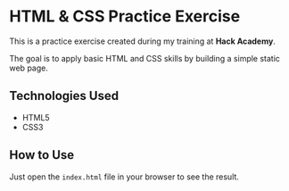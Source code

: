 # HTML & CSS Practice Exercise

This is a practice exercise created during my training at **Hack Academy**.

The goal is to apply basic HTML and CSS skills by building a simple static web page.

## Technologies Used

- HTML5  
- CSS3  

## How to Use

Just open the `index.html` file in your browser to see the result.
